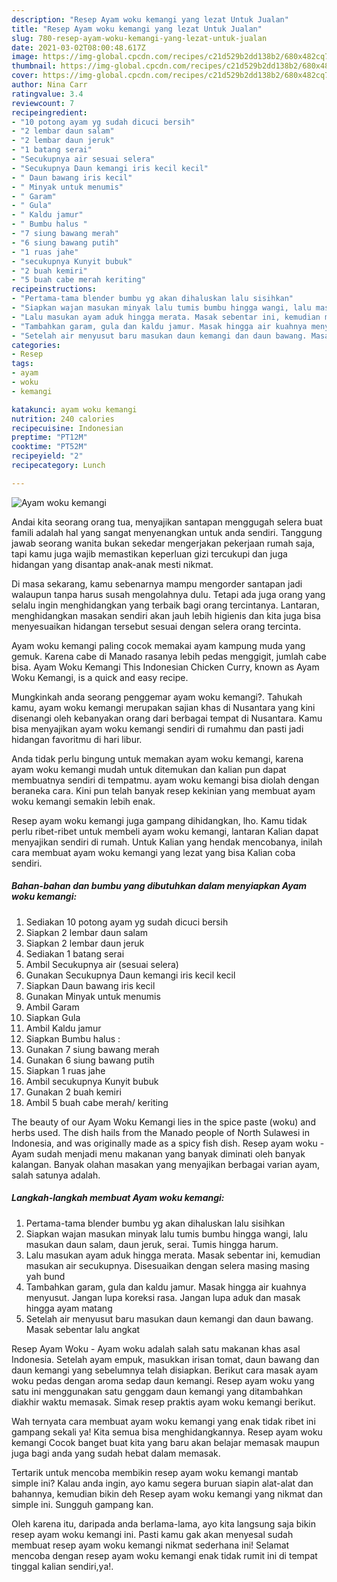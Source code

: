 ```yaml
---
description: "Resep Ayam woku kemangi yang lezat Untuk Jualan"
title: "Resep Ayam woku kemangi yang lezat Untuk Jualan"
slug: 780-resep-ayam-woku-kemangi-yang-lezat-untuk-jualan
date: 2021-03-02T08:00:48.617Z
image: https://img-global.cpcdn.com/recipes/c21d529b2dd138b2/680x482cq70/ayam-woku-kemangi-foto-resep-utama.jpg
thumbnail: https://img-global.cpcdn.com/recipes/c21d529b2dd138b2/680x482cq70/ayam-woku-kemangi-foto-resep-utama.jpg
cover: https://img-global.cpcdn.com/recipes/c21d529b2dd138b2/680x482cq70/ayam-woku-kemangi-foto-resep-utama.jpg
author: Nina Carr
ratingvalue: 3.4
reviewcount: 7
recipeingredient:
- "10 potong ayam yg sudah dicuci bersih"
- "2 lembar daun salam"
- "2 lembar daun jeruk"
- "1 batang serai"
- "Secukupnya air sesuai selera"
- "Secukupnya Daun kemangi iris kecil kecil"
- " Daun bawang iris kecil"
- " Minyak untuk menumis"
- " Garam"
- " Gula"
- " Kaldu jamur"
- " Bumbu halus "
- "7 siung bawang merah"
- "6 siung bawang putih"
- "1 ruas jahe"
- "secukupnya Kunyit bubuk"
- "2 buah kemiri"
- "5 buah cabe merah keriting"
recipeinstructions:
- "Pertama-tama blender bumbu yg akan dihaluskan lalu sisihkan"
- "Siapkan wajan masukan minyak lalu tumis bumbu hingga wangi, lalu masukan daun salam, daun jeruk, serai. Tumis hingga harum."
- "Lalu masukan ayam aduk hingga merata. Masak sebentar ini, kemudian masukan air secukupnya. Disesuaikan dengan selera masing masing yah bund"
- "Tambahkan garam, gula dan kaldu jamur. Masak hingga air kuahnya menyusut. Jangan lupa koreksi rasa. Jangan lupa aduk dan masak hingga ayam matang"
- "Setelah air menyusut baru masukan daun kemangi dan daun bawang. Masak sebentar lalu angkat"
categories:
- Resep
tags:
- ayam
- woku
- kemangi

katakunci: ayam woku kemangi 
nutrition: 240 calories
recipecuisine: Indonesian
preptime: "PT12M"
cooktime: "PT52M"
recipeyield: "2"
recipecategory: Lunch

---
```



![Ayam woku kemangi](https://img-global.cpcdn.com/recipes/c21d529b2dd138b2/680x482cq70/ayam-woku-kemangi-foto-resep-utama.jpg)

Andai kita seorang orang tua, menyajikan santapan menggugah selera buat famili adalah hal yang sangat menyenangkan untuk anda sendiri. Tanggung jawab seorang  wanita bukan sekedar mengerjakan pekerjaan rumah saja, tapi kamu juga wajib memastikan keperluan gizi tercukupi dan juga hidangan yang disantap anak-anak mesti nikmat.

Di masa  sekarang, kamu sebenarnya mampu mengorder santapan jadi walaupun tanpa harus susah mengolahnya dulu. Tetapi ada juga orang yang selalu ingin menghidangkan yang terbaik bagi orang tercintanya. Lantaran, menghidangkan masakan sendiri akan jauh lebih higienis dan kita juga bisa menyesuaikan hidangan tersebut sesuai dengan selera orang tercinta. 

Ayam woku kemangi paling cocok memakai ayam kampung muda yang gemuk. Karena cabe di Manado rasanya lebih pedas menggigit, jumlah cabe bisa. Ayam Woku Kemangi This Indonesian Chicken Curry, known as Ayam Woku Kemangi, is a quick and easy recipe.

Mungkinkah anda seorang penggemar ayam woku kemangi?. Tahukah kamu, ayam woku kemangi merupakan sajian khas di Nusantara yang kini disenangi oleh kebanyakan orang dari berbagai tempat di Nusantara. Kamu bisa menyajikan ayam woku kemangi sendiri di rumahmu dan pasti jadi hidangan favoritmu di hari libur.

Anda tidak perlu bingung untuk memakan ayam woku kemangi, karena ayam woku kemangi mudah untuk ditemukan dan kalian pun dapat membuatnya sendiri di tempatmu. ayam woku kemangi bisa diolah dengan beraneka cara. Kini pun telah banyak resep kekinian yang membuat ayam woku kemangi semakin lebih enak.

Resep ayam woku kemangi juga gampang dihidangkan, lho. Kamu tidak perlu ribet-ribet untuk membeli ayam woku kemangi, lantaran Kalian dapat menyajikan sendiri di rumah. Untuk Kalian yang hendak mencobanya, inilah cara membuat ayam woku kemangi yang lezat yang bisa Kalian coba sendiri.

<!--inarticleads1-->

##### Bahan-bahan dan bumbu yang dibutuhkan dalam menyiapkan Ayam woku kemangi:

1. Sediakan 10 potong ayam yg sudah dicuci bersih
1. Siapkan 2 lembar daun salam
1. Siapkan 2 lembar daun jeruk
1. Sediakan 1 batang serai
1. Ambil Secukupnya air (sesuai selera)
1. Gunakan Secukupnya Daun kemangi iris kecil kecil
1. Siapkan  Daun bawang iris kecil
1. Gunakan  Minyak untuk menumis
1. Ambil  Garam
1. Siapkan  Gula
1. Ambil  Kaldu jamur
1. Siapkan  Bumbu halus :
1. Gunakan 7 siung bawang merah
1. Gunakan 6 siung bawang putih
1. Siapkan 1 ruas jahe
1. Ambil secukupnya Kunyit bubuk
1. Gunakan 2 buah kemiri
1. Ambil 5 buah cabe merah/ keriting


The beauty of our Ayam Woku Kemangi lies in the spice paste (woku) and herbs used. The dish hails from the Manado people of North Sulawesi in Indonesia, and was originally made as a spicy fish dish. Resep ayam woku - Ayam sudah menjadi menu makanan yang banyak diminati oleh banyak kalangan. Banyak olahan masakan yang menyajikan berbagai varian ayam, salah satunya adalah. 

<!--inarticleads2-->

##### Langkah-langkah membuat Ayam woku kemangi:

1. Pertama-tama blender bumbu yg akan dihaluskan lalu sisihkan
1. Siapkan wajan masukan minyak lalu tumis bumbu hingga wangi, lalu masukan daun salam, daun jeruk, serai. Tumis hingga harum.
1. Lalu masukan ayam aduk hingga merata. Masak sebentar ini, kemudian masukan air secukupnya. Disesuaikan dengan selera masing masing yah bund
1. Tambahkan garam, gula dan kaldu jamur. Masak hingga air kuahnya menyusut. Jangan lupa koreksi rasa. Jangan lupa aduk dan masak hingga ayam matang
1. Setelah air menyusut baru masukan daun kemangi dan daun bawang. Masak sebentar lalu angkat


Resep Ayam Woku - Ayam woku adalah salah satu makanan khas asal Indonesia. Setelah ayam empuk, masukkan irisan tomat, daun bawang dan daun kemangi yang sebelumnya telah disiapkan. Berikut cara masak ayam woku pedas dengan aroma sedap daun kemangi. Resep ayam woku yang satu ini menggunakan satu genggam daun kemangi yang ditambahkan diakhir waktu memasak. Simak resep praktis ayam woku kemangi berikut. 

Wah ternyata cara membuat ayam woku kemangi yang enak tidak ribet ini gampang sekali ya! Kita semua bisa menghidangkannya. Resep ayam woku kemangi Cocok banget buat kita yang baru akan belajar memasak maupun juga bagi anda yang sudah hebat dalam memasak.

Tertarik untuk mencoba membikin resep ayam woku kemangi mantab simple ini? Kalau anda ingin, ayo kamu segera buruan siapin alat-alat dan bahannya, kemudian bikin deh Resep ayam woku kemangi yang nikmat dan simple ini. Sungguh gampang kan. 

Oleh karena itu, daripada anda berlama-lama, ayo kita langsung saja bikin resep ayam woku kemangi ini. Pasti kamu gak akan menyesal sudah membuat resep ayam woku kemangi nikmat sederhana ini! Selamat mencoba dengan resep ayam woku kemangi enak tidak rumit ini di tempat tinggal kalian sendiri,ya!.

